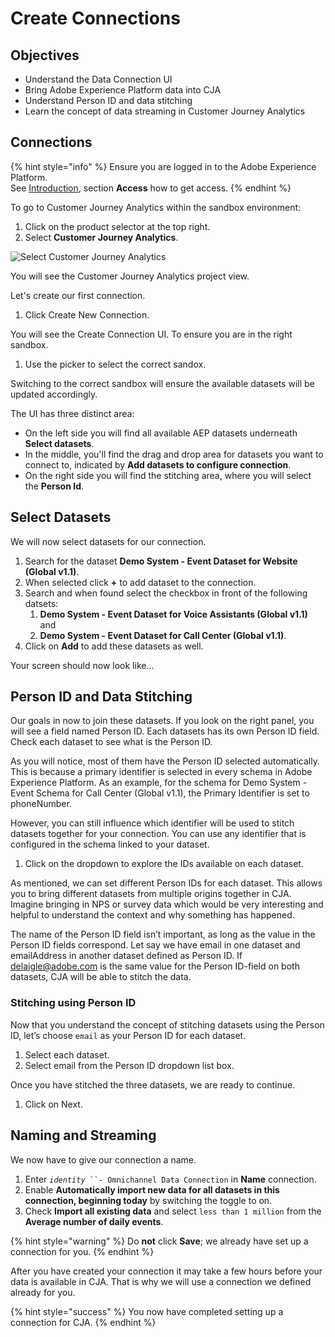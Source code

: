 # Create Connections

## Objectives <a href="#objectives" id="objectives"></a>

* Understand the Data Connection UI
* Bring Adobe Experience Platform data into CJA
* Understand Person ID and data stitching
* Learn the concept of data streaming in Customer Journey Analytics

## Connections

{% hint style="info" %}
Ensure you are logged in to the Adobe Experience Platform. \
See [Introduction](http://localhost:5000/o/AdHcQAEqgUNGWDrsYHDV/s/B7YcsI0AWnJpaEuaKMtH/ "mention"), section **Access** how to get access.
{% endhint %}

To go to Customer Journey Analytics within the sandbox environment:

1. Click on the product selector at the top right.
2. Select **Customer Journey Analytics**.

![Select Customer Journey Analytics](../.gitbook/assets/select\_cja.jpg)

You will see the Customer Journey Analytics project view.

Let's create our first connection.

1. Click Create New Connection.

You will see the Create Connection UI. To ensure you are in the right sandbox.

1. Use the picker to select the correct sandox.

Switching to the correct sandbox will ensure the available datasets will be updated accordingly.

The UI has three distinct area:

* On the left side you will find all available AEP datasets underneath **Select datasets**.
* In the middle, you'll find the drag and drop area for datasets you want to connect to, indicated by **Add datasets to configure connection**.
* On the right side you will find the stitching area, where you will select the **Person Id**.

## Select Datasets

We will now select datasets for our connection.

1. Search for the dataset **Demo System - Event Dataset for Website (Global v1.1)**.&#x20;
2. When selected click **+** to add dataset to the connection.
3. Search and when found select the checkbox in front of the following datsets:
   1. **Demo System - Event Dataset for Voice Assistants (Global v1.1)** and&#x20;
   2. **Demo System - Event Dataset for Call Center (Global v1.1)**.
4. Click on **Add** to add these datasets as well.

Your screen should now look like...

## Person ID and Data Stitching

Our goals in now to join these datasets. If you look on the right panel, you will see a field named Person ID. Each datasets has its own Person ID field. Check each dataset to see what is the Person ID.

As you will notice, most of them have the Person ID selected automatically. This is because a primary identifier is selected in every schema in Adobe Experience Platform. As an example, for  the schema for Demo System - Event Schema for Call Center (Global v1.1), the Primary Identifier is set to phoneNumber.

However, you can still influence which identifier will be used to stitch datasets together for your connection. You can use any identifier that is configured in the schema linked to your dataset.&#x20;

1. Click on the dropdown to explore the IDs available on each dataset.

As mentioned, we can set different Person IDs for each dataset. This allows you to bring different datasets from multiple origins together in CJA. Imagine bringing in NPS or survey data which would be very interesting and helpful to understand the context and why something has happened.

The name of the Person ID field isn’t important, as long as the value in the Person ID fields correspond. Let say we have email in one dataset and emailAddress in another dataset defined as Person ID. If delaigle@adobe.com is the same value for the Person ID-field on both datasets, CJA will be able to stitch the data.

### Stitching using Person ID

Now that you understand the concept of stitching datasets using the Person ID, let’s choose `email` as your Person ID for each dataset.

1. Select each dataset.
2. Select email from the Person ID dropdown list box.

Once you have stitched the three datasets, we are ready to continue.

1. Click on Next.

## Naming and Streaming

We now have to give our connection a name.

1. Enter _`identity`_` ``- Omnichannel Data Connection` in **Name** connection.
2. Enable **Automatically import new data for all datasets in this connection, beginning today** by switching the toggle to on.
3. Check **Import all existing data** and select `less than 1 million` from the **Average number of daily events**.

{% hint style="warning" %}
Do **not** click **Save**; we already have set up a connection for you.
{% endhint %}

After you have created your connection it may take a few hours before your data is available in CJA. That is why we will use a connection we defined already for you.

{% hint style="success" %}
You now have completed setting up a connection for CJA.
{% endhint %}



